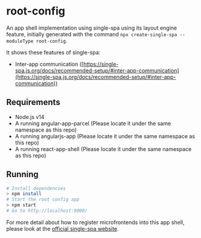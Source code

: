 # root-config

An app shell implementation using single-spa using its layout engine feature, initially generated with the command `npx create-single-spa --moduleType root-config`.

It shows these features of single-spa:

- Inter-app communication ([https://single-spa.js.org/docs/recommended-setup/#inter-app-communication](https://single-spa.js.org/docs/recommended-setup/#inter-app-communication))

## Requirements

- Node.js v14
- A running angular-app-parcel (Please locate it under the same namespace as this repo)
- A running angularjs-app (Please locate it under the same namespace as this repo)
- A running react-app-shell (Please locate it under the same namespace as this repo)

## Running

```sh
# Install dependencies
> npm install
# Start the root config app
> npm start
# Go to http://localhost:9000/
```

For more detail about how to register microfrontends into this app shell, please look at the [official single-spa website](https://single-spa.js.org).
